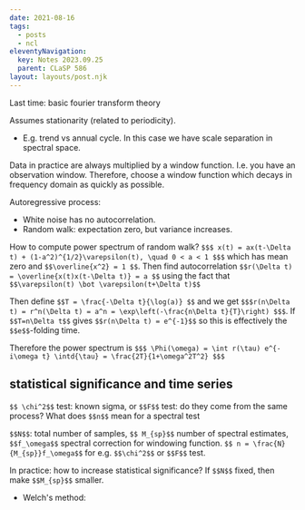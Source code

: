 ```yaml
---
date: 2021-08-16
tags:
  - posts
  - ncl
eleventyNavigation:
  key: Notes 2023.09.25
  parent: CLaSP 586
layout: layouts/post.njk
---
```


Last time: basic fourier transform theory

Assumes stationarity (related to periodicity).
  * E.g. trend vs annual cycle. In this case we have scale separation in spectral space.

Data in practice are always multiplied by a window function. I.e. you have an observation window.
Therefore, choose a window function which decays in frequency domain as quickly as possible.

Autoregressive process:
  * White noise has no autocorrelation.
  * Random walk: expectation zero, but variance increases.

How to compute power spectrum of random walk?
`$$$
x(t) = ax(t-\Delta t) + (1-a^2)^{1/2}\varepsilon(t), \quad 0 < a < 1
$$$`
which has mean zero and `$$\overline{x^2} = 1 $$`.
Then find autocorrelation `$$r(\Delta t) = \overline{x(t)x(t-\Delta t)} = a $$` using the fact that `$$\varepsilon(t) \bot \varepsilon(t+\Delta t)$$`

Then define `$$T = \frac{-\Delta t}{\log(a)} $$` and we get `$$$r(n\Delta t) = r^n(\Delta t) = a^n = \exp\left(-\frac{n\Delta t}{T}\right) $$$`.
If `$$T=n\Delta t$$` gives `$$r(n\Delta t) = e^{-1}$$` so this is effectively the `$$e$$`-folding time.

Therefore the power spectrum is
`$$$
\Phi(\omega) = \int r(\tau) e^{-i\omega t} \intd{\tau} = \frac{2T}{1+\omega^2T^2}
$$$`

## statistical significance and time series

`$$ \chi^2$$` test: known sigma, or `$$F$$` test: do they come from the same process?
What does `$$n$$` mean for a spectral test

`$$N$$`: total number of samples, `$$ M_{sp}$$` number of spectral estimates, `$$f_\omega$$` spectral correction for windowing function.
`$$ n = \frac{N}{M_{sp}}f_\omega$$` for e.g. `$$\chi^2$$` or `$$F$$` test.

In practice: how to increase statistical significance? If `$$N$$` fixed, then make `$$M_{sp}$$` smaller. 
  * Welch's method: 
